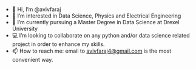 - 👋 Hi, I’m @avivfaraj
- 👀 I’m interested in Data Science, Physics and Electrical Engineering
- 🌱 I’m currently pursuing a Master Degree in Data Science at Drexel University
- 💻 I’m looking to collaborate on any python and/or data science related project in order to enhance my skills. 
- 📫 How to reach me: email to avivfaraj4@gmail.com is the most convenient way.

<!---
avivfaraj/avivfaraj is a ✨ special ✨ repository because its `README.md` (this file) appears on your GitHub profile.
You can click the Preview link to take a look at your changes.
--->
